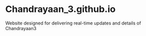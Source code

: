 # Chandrayaan_3.github.io
Website designed for delivering real-time updates and details of Chandrayaan3

